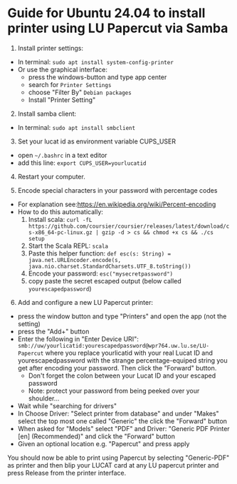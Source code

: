 # Guide for Ubuntu 24.04 to install printer using LU Papercut via Samba

1. Install printer settings:
  * In terminal: `sudo apt install system-config-printer`
  * Or use the graphical interface:
    - press the windows-button and type app center
    - search for `Printer Settings`
    - choose "Filter By" `Debian packages`
    - Install "Printer Setting"

2. Install samba client: 
  * In terminal: `sudo apt install smbclient` 

3. Set your lucat id as environment variable CUPS_USER
  * open `~/.bashrc` in a text editor 
  * add this line:  `export CUPS_USER=yourlucatid`

4. Restart your computer.

5. Encode special characters in your password with percentage codes
  * For explanation see:https://en.wikipedia.org/wiki/Percent-encoding
  * How to do this automatically:
    1. Install scala: `curl -fL https://github.com/coursier/coursier/releases/latest/download/cs-x86_64-pc-linux.gz | gzip -d > cs && chmod +x cs && ./cs setup`
    2. Start the Scala REPL: `scala`
    3. Paste this helper function: `def esc(s: String) = java.net.URLEncoder.encode(s, java.nio.charset.StandardCharsets.UTF_8.toString())`
    4. Encode your password: `esc("mysecretpassword")`
    5. copy paste the secret escaped output (below called `yourescapedpassword`)

6. Add and configure a new LU Papercut printer:
  * press the window button and type "Printers" and open the app (not the setting)
  * press the "Add+" button
  * Enter the following in "Enter Device URI": `smb://uw/yourlicatid:yourescapedpassword@wpr764.uw.lu.se/LU-Papercut` where you replace  yourlicatid with your real Lucat ID and yourescapedpassword with the strange percentage-equiped string you get after encoding your password. Then click the "Forward" button. 
    - Don't forget the colon between your Lucat ID and your escaped password
    - Note: protect your password from being peeked over your shoulder...
  * Wait while "searching for drivers" 
  * In Choose Driver: "Select printer from database" and under "Makes" select the top most one called "Generic" the click the "Forward" button 
  * When asked for "Models" select "PDF" and Driver: "Generic PDF Printer [en] (Recommended)" and click the "Forward" button
  * Given an optional location e.g. "Papercut" and press apply



You should now be able to print using Papercut by selecting "Generic-PDF" as printer and then blip your LUCAT card at any LU papercut printer and press Release from the printer interface.

